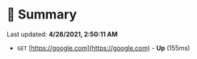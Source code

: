 # 📖 Summary
Last updated: **4/28/2021, 2:50:11 AM**

- `GET` [https://google.com](https://google.com) - **Up** (155ms)
